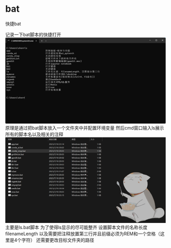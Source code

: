 # bat
快捷bat

记录一下bat脚本的快捷打开
![image](./Pic/show.png)
原理是通过把bat脚本放入一个文件夹中并配置环境变量
然后cmd窗口输入ls展示所有的脚本名以及相关的注释
![image](./Pic/list.png)
主要是ls.bat脚本
为了使得ls显示的尽可能整齐
设置脚本文件的名称长度filenameLength
以及需要把注释放置第三行并且前缀必须为REM和一个空格（这里是4个字符）
还需要更改目标文件夹的路径
